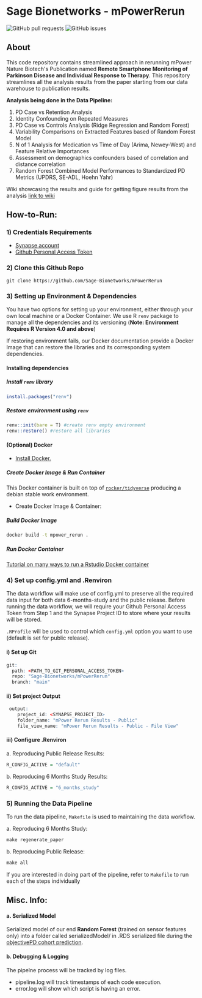 # Sage Bionetworks - mPowerRerun

<img alt="GitHub pull requests" src="https://img.shields.io/github/issues-pr/Sage-Bionetworks/mPowerRerun">  <img alt="GitHub issues" src="https://img.shields.io/github/issues/Sage-Bionetworks/mPowerRerun">

## About
This code repository contains streamlined approach in rerunning mPower Nature Biotech's Publication named **Remote Smartphone Monitoring of Parkinson Disease and Individual Response to Therapy**. This repository streamlines all the analysis results from the paper starting from our data warehouse to publication results.

**Analysis being done in the Data Pipeline:**
1. PD Case vs Retention Analysis
2. Identity Confounding on Repeated Measures
3. PD Case vs Controls Analysis (Ridge Regression and Random Forest)
4. Variability Comparisons on Extracted Features based of Random Forest Model
5. N of 1 Analysis for Medication vs Time of Day (Arima, Newey-West) and Feature Relative Importances
6. Assessment on demographics confounders based of correlation and distance correlation
7. Random Forest Combined Model Performances to Standardized PD Metrics (UPDRS, SE-ADL, Hoehn Yahr)

Wiki showcasing the results and guide for getting figure results from the analysis [link to wiki](https://www.synapse.org/#!Synapse:syn23277418/wiki/606593)

## How-to-Run:

### 1) Credentials Requirements

- [Synapse account](https://docs.synapse.org/articles/getting_started.html) 
- [Github Personal Access Token](https://docs.github.com/en/free-pro-team@latest/github/authenticating-to-github/creating-a-personal-access-token)

### 2) Clone this Github Repo
```
git clone https://github.com/Sage-Bionetworks/mPowerRerun
```

### 3) Setting up Environment & Dependencies
You have two options for setting up your environment, either through your own local machine or a Docker Container.
We use R `renv` package to manage all the dependencies and its versioning (**Note: Environment Requires R Version 4.0 and above**)

If restoring environment fails, our Docker documentation provide a Docker Image that can restore the libraries and its corresponding system dependencies.

#### Installing dependencies

##### Install `renv` library
```R
install.packages("renv") 
```
##### Restore environment using `renv`
```R
renv::init(bare = T) #create renv empty environment
renv::restore() #restore all libraries
```

#### (Optional) Docker
- [Install Docker.](https://docs.docker.com/v17.12/install/#supported-platforms)

##### Create Docker Image & Run Container
This Docker container is built on top of  [`rocker/tidyverse`](https://hub.docker.com/r/rocker/tidyverse/) producing a debian stable work environment.

- Create Docker Image & Container:

##### Build Docker Image
```bash
docker build -t mpower_rerun . 
```
##### Run Docker Container
[Tutorial on many ways to run a Rstudio Docker container]("https://hub.docker.com/r/rocker/rstudio)


### 4) Set up config.yml and .Renviron

The data workflow will make use of config.yml to preserve all the required data input for both data 6-months-study and the public release. Before running the data workflow, we will require your Github Personal Access Token from Step 1 and the Synapse Project ID to store where your results will be stored. 

`.RProfile` will be used to control which `config.yml` option you want to use (default is set for public release).

#### i) Set up Git
```R
git:
  path: <PATH_TO_GIT_PERSONAL_ACCESS_TOKEN>
  repo: "Sage-Bionetworks/mPowerRerun"
  branch: "main"
```

#### ii) Set project Output
```R
 output:
    project_id: <SYNAPSE_PROJECT_ID>
    folder_name: "mPower Rerun Results - Public"
    file_view_name: "mPower Rerun Results - Public - File View"
```

#### iii) Configure .Renviron
a. Reproducing Public Release Results:
```R
R_CONFIG_ACTIVE = "default"
```
b. Reproducing 6 Months Study Results:
```R
R_CONFIG_ACTIVE = "6_months_study"
```

### 5) Running the Data Pipeline
To run the data pipeline, `Makefile` is used to maintaining the data workflow.

a. Reproducing 6 Months Study:
```R
make regenerate_paper
```
b. Reproducing Public Release:
```R
make all
```

If you are interested in doing part of the pipeline, refer to `Makefile` to run each of the steps individually


## Misc. Info:
#### a. Serialized Model
Serialized model of our end **Random Forest** (trained on sensor features only) into a folder called serializedModel/ in .RDS serialized file during the [objectivePD cohort prediction](https://github.com/arytontediarjo/mPowerRerun/blob/master/R/Analyses/trainOnMPower_predictObjPD.R).

#### b. Debugging & Logging
The pipelne process will be tracked by log files. 
- pipeline.log will track timestamps of each code execution.
- error.log will show which script is having an error.
